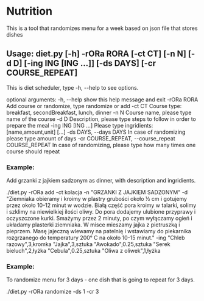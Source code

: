# Nutrition
This is a tool that randomizes menu for a week based on json file that stores dishes

## Usage: diet.py [-h] -rORa RORA [-ct CT] [-n N] [-d D] [-ing ING [ING ...]] [-ds DAYS] [-cr COURSE_REPEAT]

This is diet scheduler, type -h, --help to see options.

optional arguments:
  -h, --help            show this help message and exit
  -rORa RORA            Add course or randomize, type randomize or add
  -ct CT                Course type: breakfast, secondBreakfast, lunch, dinner
  -n N                  Course name, please type name of the course
  -d D                  Description, please type steps to follow in order to prepare the meal
  -ing ING [ING ...]    Please type ingridients: [name,amount,unit] [...]
  -ds DAYS, --days DAYS
                        In case of randomizing please type amount of days
  -cr COURSE_REPEAT, --course_repeat COURSE_REPEAT
                        In case of randomizing, please type how many times one course should repeat


### Example:
Add grzanki z jajkiem sadzonym as dinner, with description and ingridients.

./diet.py -rORa add -ct kolacja -n "GRZANKI Z JAJKIEM SADZONYM" -d "Ziemniaka obieramy i kroimy w plastry grubości około ½ cm i gotujemy przez około 10-12 minut w wodzie. Białą część pora kroimy w talarki, solimy i szklimy na niewielkiej ilości oliwy. Do pora dodajemy ulubione przyprawy i oczyszczone kurki. Smażymy przez 2 minuty, po czym wyłączamy ogień i układamy plasterki ziemniaka. W misce mieszamy jajka z pietruszką i pieprzem. Masę jajeczną wlewamy na patelnię i wstawiamy do piekarnika rozgrzanego do temperatury 200° C na około 10-15 minut." -ing "Chleb razowy",3,kromka "Jajka",3,sztuka "Awokado",0.25,sztuka "Serek bieluch",2,łyżka "Cebula",0.25,sztuka "Oliwa z oliwek",1,łyżka

### Example:
To randomize menu for 3 days - one dish that is going to repeat for 3 days.

./diet.py -rORa randomize -ds 1 -cr 3
